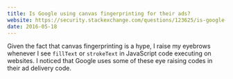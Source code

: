 ```yaml
---
title: Is Google using canvas fingerprinting for their ads?
website: https://security.stackexchange.com/questions/123625/is-google-using-canvas-fingerprinting-for-their-ads
date: 2016-05-18
---
```


Given the fact that canvas fingerprinting is a hype, I raise my eyebrows whenever I see `fillText` or `strokeText` in JavaScript code executing on websites. I noticed that Google uses some of these eye raising codes in their ad delivery code.

